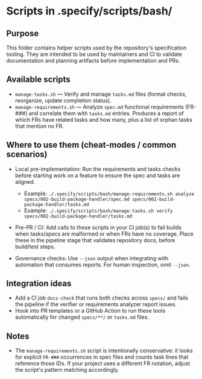 Scripts in .specify/scripts/bash/
================================

Purpose
-------
This folder contains helper scripts used by the repository's specification tooling. They are intended to be used by maintainers and CI to validate documentation and planning artifacts before implementation and PRs.

Available scripts
-----------------
- `manage-tasks.sh` — Verify and manage `tasks.md` files (format checks, reorganize, update completion status).
- `manage-requirements.sh` — Analyze `spec.md` functional requirements (FR-###) and correlate them with `tasks.md` entries. Produces a report of which FRs have related tasks and how many, plus a list of orphan tasks that mention no FR.

Where to use them (cheat-modes / common scenarios)
-------------------------------------------------
- Local pre-implementation: Run the requirements and tasks checks before starting work on a feature to ensure the spec and tasks are aligned.
  - Example: `./.specify/scripts/bash/manage-requirements.sh analyze specs/002-build-package-handler/spec.md specs/002-build-package-handler/tasks.md`
  - Example: `./.specify/scripts/bash/manage-tasks.sh verify specs/002-build-package-handler/tasks.md`

- Pre-PR / CI: Add calls to these scripts in your CI job(s) to fail builds when tasks/specs are malformed or when FRs have no coverage. Place these in the pipeline stage that validates repository docs, before build/test steps.

- Governance checks: Use `--json` output when integrating with automation that consumes reports. For human inspection, omit `--json`.

Integration ideas
-----------------
- Add a CI job `docs-check` that runs both checks across `specs/` and fails the pipeline if the verifier or requirements analyzer report issues.
- Hook into PR templates or a GitHub Action to run these tools automatically for changed `specs/**/` or `tasks.md` files.

Notes
-----
- The `manage-requirements.sh` script is intentionally conservative: it looks for explicit `FR-###` occurrences in spec files and counts task lines that reference those IDs. If your project uses a different FR notation, adjust the script's pattern matching accordingly.
